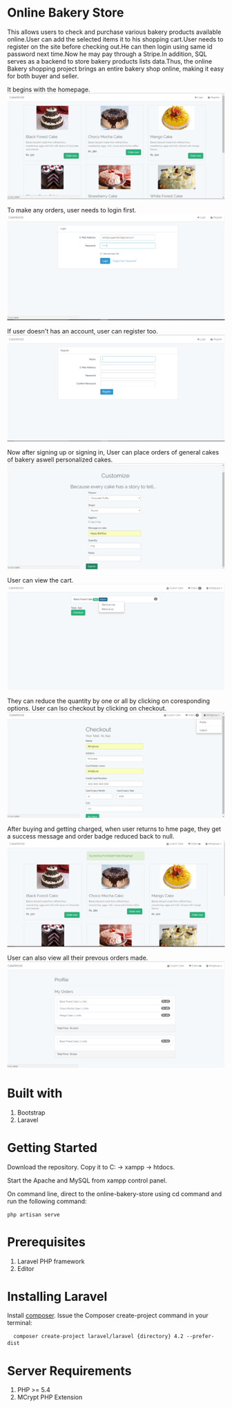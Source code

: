 # Online Bakery Store

This allows users to check and purchase various bakery products available online.User can add the selected items it to his shopping cart.User needs to register on the site before checking out.He can then login using same id password next time.Now he may pay through a Stripe.In addition, SQL serves as a backend to store bakery products lists data.Thus, the online Bakery shopping project brings an entire bakery shop online, making it easy for both buyer and seller.

It begins with the homepage.
![homepage](https://github.com/Abhighyaa/Online-bakery-store/blob/master/homepage.PNG)

To make any orders, user needs to login first.
![login](https://github.com/Abhighyaa/Online-bakery-store/blob/master/login.PNG)

If user doesn't has an account, user can register too.
![register](https://github.com/Abhighyaa/Online-bakery-store/blob/master/register.PNG)

Now after signing up or signing in, User can place orders of general cakes of bakery aswell personalized cakes.
![customcake](https://github.com/Abhighyaa/Online-bakery-store/blob/master/customcake.PNG)

User can view the cart.
![order](https://github.com/Abhighyaa/Online-bakery-store/blob/master/orders.PNG)

They can reduce the quantity by one or all by clicking on coresponding options. User can lso checkout by clicking on checkout.
![checkout](https://github.com/Abhighyaa/Online-bakery-store/blob/master/checkout.PNG)

After buying and getting charged, when user returns to hme page, they get a success message and order badge reduced back to null.
![successful](https://github.com/Abhighyaa/Online-bakery-store/blob/master/successful_purchased_and_orderbadge_turned_to_null.PNG)

User can also view all their prevous orders made.
![profile](https://github.com/Abhighyaa/Online-bakery-store/blob/master/profile.PNG)

# Built with

1. Bootstrap
2. Laravel

# Getting Started 

  
Download the repository. Copy it to  C: -> xampp -> htdocs.

Start the Apache and MySQL from xampp control panel.

On command line, direct to the online-bakery-store using cd command and run the following command:
  
    php artisan serve
           
           
# Prerequisites
1. Laravel PHP framework
2. Editor

# Installing Laravel

 Install [composer](https://getcomposer.org/).
 Issue the Composer create-project command in your terminal:
 
      composer create-project laravel/laravel {directory} 4.2 --prefer-dist

# Server Requirements

   1. PHP >= 5.4
   2. MCrypt PHP Extension
      
  
